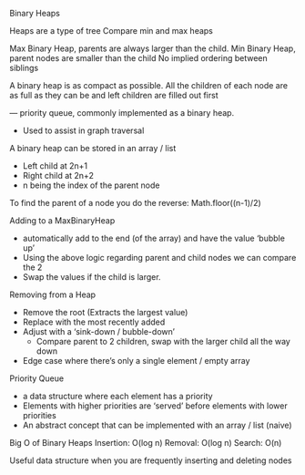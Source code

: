 Binary Heaps

Heaps are a type of tree
Compare min and max heaps

Max Binary Heap, parents are always larger than the child.
Min Binary Heap, parent nodes are smaller than the child
No implied ordering between siblings

A binary heap is as compact as possible. All the children of each node are as full as they can be and left children are filled out first

— priority queue, commonly implemented as a binary heap.
- Used to assist in graph traversal

A binary heap can be stored in an array / list
- Left child at 2n+1
- Right child at 2n+2
- n being the index of the parent node

To find the parent of a node you do the reverse: Math.floor((n-1)/2)

Adding to a MaxBinaryHeap
- automatically add to the end (of the array) and have the value ‘bubble up’
- Using the above logic regarding parent and child nodes we can compare the 2
- Swap the values if the child is larger. 

Removing from a Heap
- Remove the root (Extracts the largest value)
- Replace with the most recently added
- Adjust with a ‘sink-down / bubble-down’
    - Compare parent to 2 children, swap with the larger child all the way down
- Edge case where there’s only a single element / empty array

Priority Queue 
- a data structure where each element has a priority
- Elements with higher priorities are ‘served’ before elements with lower priorities
- An abstract concept that can be implemented with an array / list (naive) 

Big O of Binary Heaps
Insertion: O(log n)
Removal: O(log n)
Search: O(n)

Useful data structure when you are frequently inserting and deleting nodes
  
